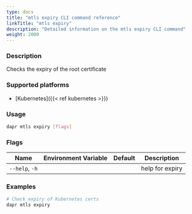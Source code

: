 ```yaml
---
type: docs
title: "mtls expiry CLI command reference"
linkTitle: "mtls expiry"
description: "Detailed information on the mtls expiry CLI command"
weight: 2000
---
```


### Description

Checks the expiry of the root certificate

### Supported platforms

- [Kubernetes]({{< ref kubernetes >}})

### Usage

```bash
dapr mtls expiry [flags]
```

### Flags

| Name           | Environment Variable | Default | Description     |
| -------------- | -------------------- | ------- | --------------- |
| `--help`, `-h` |                      |         | help for expiry |

### Examples

```bash
# Check expiry of Kubernetes certs
dapr mtls expiry
```
